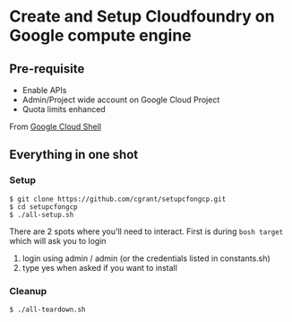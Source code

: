 # Create and Setup Cloudfoundry on Google compute engine

## Pre-requisite
* Enable APIs
 * Admin/Project wide account on Google Cloud Project
 * Quota limits enhanced

From [Google Cloud Shell](https://cloud.google.com/shell/docs/)

## Everything in one shot  

### Setup

```
$ git clone https://github.com/cgrant/setupcfongcp.git
$ cd setupcfongcp
$ ./all-setup.sh
```


There are 2 spots where you'll need to interact. First is during `bosh target` which will ask you to login

1) login using admin / admin (or the credentials listed in constants.sh)
2) type yes when asked if you want to install



### Cleanup


```
$ ./all-teardown.sh
```
